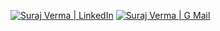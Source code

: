 [![Suraj Verma | LinkedIn](https://img.shields.io/badge/Suraj_Verma-eeeeee?style=for-the-badge&logo=linkedin&logoColor=ffffff&labelColor=0A66C2)][reach_linkedin]
[![Suraj Verma | G Mail](https://img.shields.io/badge/sv255255-eeeeee?style=for-the-badge&logo=gmail&logoColor=ffffff&labelColor=EA4335)][reach_gmail]

[reach_linkedin]: https://www.linkedin.com/in/suraj-verma-982b31157/
[reach_gmail]: mailto:sv255255@gmail.com?subject=Github



